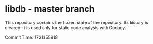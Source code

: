 # libdb - master branch

This repository contains the frozen state of the repository.
Its history is cleared. It is used only for static code
analysis with Codacy.

Commit Time: 1721355918